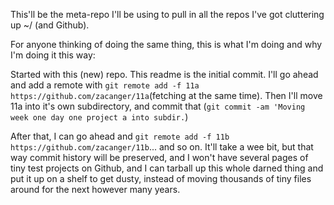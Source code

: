 This'll be the meta-repo I'll be using to pull in all the repos I've got cluttering up ~/ (and Github).

For anyone thinking of doing the same thing, this is what I'm doing and why I'm doing it this way:

Started with this (new) repo. This readme is the initial commit. I'll go ahead and add a remote with `git remote add -f 11a https://github.com/zacanger/11a`(fetching at the same time). Then I'll move 11a into it's own subdirectory, and commit that (`git commit -am 'Moving week one day one project a into subdir.`)

After that, I can go ahead and `git remote add -f 11b https://github.com/zacanger/11b`... and so on. It'll take a wee bit, but that way commit history will be preserved, and I won't have several pages of tiny test projects on Github, and I can tarball up this whole darned thing and put it up on a shelf to get dusty, instead of moving thousands of tiny files around for the next however many years.




